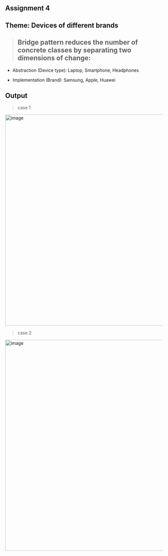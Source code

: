## Assignment 4
## Theme: Devices of different brands
> ## Bridge pattern reduces the number of concrete classes by separating two dimensions of change:

  * Abstraction (Device type): Laptop, Smartphone, Headphones
  
  * Implementation (Brand): Samsung, Apple, Huawei

## Output
> case 1
<img width="699" height="673" alt="image" src="https://github.com/user-attachments/assets/c9ed404c-f7d1-448f-8279-b89c6f115cb2" />

> case 2
<img width="699" height="673" alt="image" src="https://github.com/user-attachments/assets/d3718bc8-70ee-4ad0-832a-6e4e74a33cc5" />
